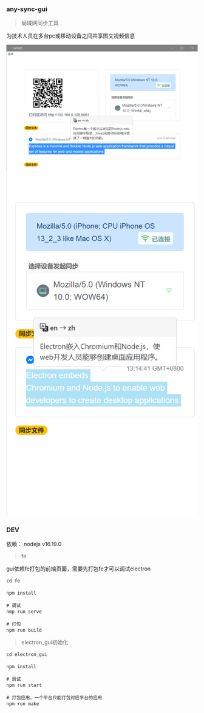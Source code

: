 ### any-sync-gui

> 局域网同步工具

为技术人员在多台pc或移动设备之间共享图文视频信息

![](doc/pc.png)
![](doc/phone.png)

### DEV
依赖： nodejs v16.19.0

> fe

gui依赖fe打包的前端页面，需要先打包fe才可以调试electron

```shell
cd fe

npm install

# 调试
nmp run serve

# 打包
npm run build
```

> electron_gui初始化

```shell
cd electron_gui

npm install

# 调试
npm run start

# 打包应用，一个平台只能打包对应平台的应用
npm run make
```